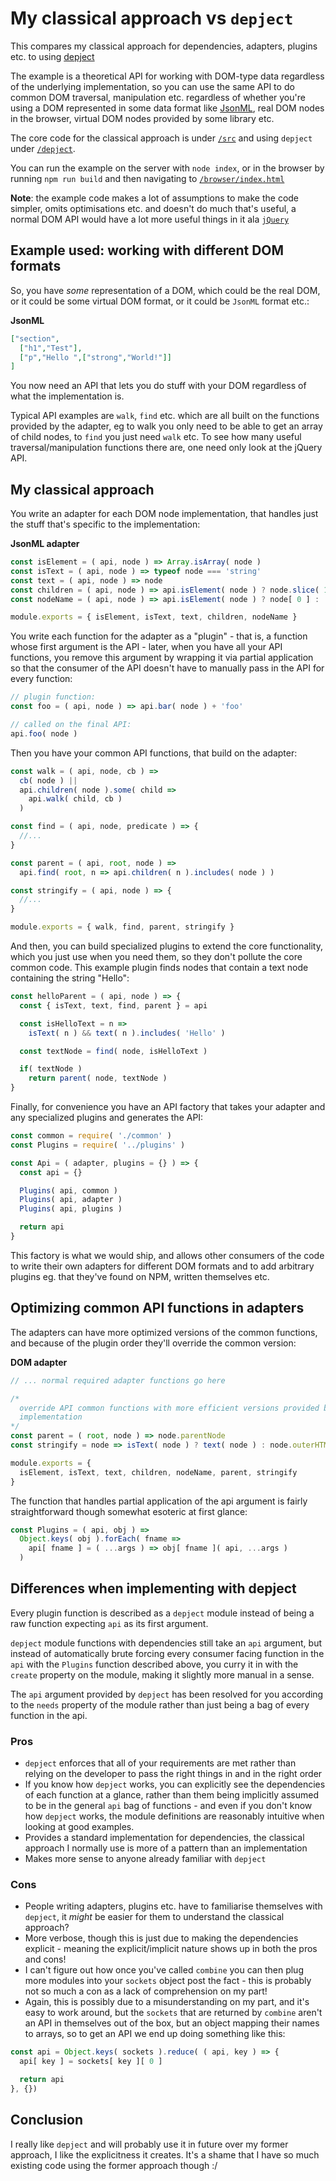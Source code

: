 # My classical approach vs `depject`

This compares my classical approach for dependencies, adapters, plugins etc. to
using [depject](https://github.com/depject/depject)

The example is a theoretical API for working with DOM-type data regardless of
the underlying implementation, so you can use the same API to do common DOM
traversal, manipulation etc. regardless of whether you're using a DOM
represented in some data format like [JsonML](http://www.jsonml.org/), real DOM
nodes in the browser, virtual DOM nodes provided by some library etc.

The core code for the classical approach is under [`/src`](/src) and using
`depject` under [`/depject`](/depject).

You can run the example on the server with `node index`, or in the browser by
running `npm run build` and then navigating to
[`/browser/index.html`](/browser/index.html)

**Note**: the example code makes a lot of assumptions to make the code simpler,
omits optimisations etc. and doesn't do much that's useful, a normal DOM API
would have a lot more useful things in it ala [`jQuery`](https://jquery.com/)

## Example used: working with different DOM formats

So, you have *some* representation of a DOM, which could be the real DOM, or it
could be some virtual DOM format, or it could be `JsonML` format etc.:

**JsonML**
```JSON
["section",
  ["h1","Test"],
  ["p","Hello ",["strong","World!"]]
]
```

You now need an API that lets you do stuff with your DOM regardless of what the
implementation is.

Typical API examples are `walk`, `find` etc. which are all built on the
functions provided by the adapter, eg to walk you only need to be able to get
an array of child nodes, to `find` you just need `walk` etc. To see how many
useful traversal/manipulation functions there are, one need only look at the
jQuery API.

## My classical approach

You write an adapter for each DOM node implementation, that handles just the
stuff that's specific to the implementation:

**JsonML adapter**
```javascript
const isElement = ( api, node ) => Array.isArray( node )
const isText = ( api, node ) => typeof node === 'string'
const text = ( api, node ) => node
const children = ( api, node ) => api.isElement( node ) ? node.slice( 1 ) : []
const nodeName = ( api, node ) => api.isElement( node ) ? node[ 0 ] : '#text'

module.exports = { isElement, isText, text, children, nodeName }
```

You write each function for the adapter as a "plugin" - that is, a function
whose first argument is the API - later, when you have all your API functions,
you remove this argument by wrapping it via partial application so that the
consumer of the API doesn't have to manually pass in the API for every function:

```javascript
// plugin function:
const foo = ( api, node ) => api.bar( node ) + 'foo'

// called on the final API:
api.foo( node )
```

Then you have your common API functions, that build on the adapter:

```javascript
const walk = ( api, node, cb ) =>
  cb( node ) ||
  api.children( node ).some( child =>
    api.walk( child, cb )
  )

const find = ( api, node, predicate ) => {
  //...
}

const parent = ( api, root, node ) =>
  api.find( root, n => api.children( n ).includes( node ) )

const stringify = ( api, node ) => {
  //...
}

module.exports = { walk, find, parent, stringify }
```

And then, you can build specialized plugins to extend the core functionality,
which you just use when you need them, so they don't pollute the core common
code. This example plugin finds nodes that contain a text node containing the
string "Hello":

```javascript
const helloParent = ( api, node ) => {
  const { isText, text, find, parent } = api

  const isHelloText = n =>
    isText( n ) && text( n ).includes( 'Hello' )

  const textNode = find( node, isHelloText )

  if( textNode )
    return parent( node, textNode )
}
```

Finally, for convenience you have an API factory that takes your adapter and
any specialized plugins and generates the API:

```javascript
const common = require( './common' )
const Plugins = require( '../plugins' )

const Api = ( adapter, plugins = {} ) => {
  const api = {}

  Plugins( api, common )
  Plugins( api, adapter )
  Plugins( api, plugins )

  return api
}
```

This factory is what we would ship, and allows other consumers of the code to
write their own adapters for different DOM formats and to add arbitrary plugins
eg. that they've found on NPM, written themselves etc.

## Optimizing common API functions in adapters

The adapters can have more optimized versions of the common functions, and
because of the plugin order they'll override the common version:

**DOM adapter**
```javascript
// ... normal required adapter functions go here

/*
  override API common functions with more efficient versions provided by
  implementation
*/
const parent = ( root, node ) => node.parentNode
const stringify = node => isText( node ) ? text( node ) : node.outerHTML

module.exports = {
  isElement, isText, text, children, nodeName, parent, stringify
}
```

The function that handles partial application of the api argument is fairly
straightforward though somewhat esoteric at first glance:

```javascript
const Plugins = ( api, obj ) =>
  Object.keys( obj ).forEach( fname =>
    api[ fname ] = ( ...args ) => obj[ fname ]( api, ...args )
  )
```

## Differences when implementing with depject

Every plugin function is described as a `depject` module instead of being a raw
function expecting `api` as its first argument.

`depject` module functions with dependencies still take an `api` argument, but
instead of automatically brute forcing every consumer facing function in the
`api` with the `Plugins` function described above, you curry it in with the `create`
property on the module, making it slightly more manual in a sense.

The `api` argument provided by `depject` has been resolved for you according to
the `needs` property of the module rather than just being a bag of every
function in the api.

### Pros

- `depject` enforces that all of your requirements are met rather than relying
  on the developer to pass the right things in and in the right order
- If you know how `depject` works, you can explicitly see the dependencies of
  each function at a glance, rather than them being implicitly assumed to be in
  the general `api` bag of functions - and even if you don't know how `depject`
  works, the module definitions are reasonably intuitive when looking at good
  examples.
- Provides a standard implementation for dependencies, the classical approach I
  normally use is more of a pattern than an implementation
- Makes more sense to anyone already familiar with `depject`

### Cons

- People writing adapters, plugins etc. have to familiarise themselves with
  `depject`, it *might* be easier for them to understand the classical approach?
- More verbose, though this is just due to making the dependencies explicit -
  meaning the explicit/implicit nature shows up in both the pros and cons!
- I can't figure out how once you've called `combine` you can then plug more
  modules into your `sockets` object post the fact - this is probably not so
  much a con as a lack of comprehension on my part!
- Again, this is possibly due to a misunderstanding on my part, and it's easy to
  work around, but the `sockets` that are returned by `combine` aren't an API in
  themselves out of the box, but an object mapping their names to arrays, so to
  get an API we end up doing something like this:

```javascript
const api = Object.keys( sockets ).reduce( ( api, key ) => {
  api[ key ] = sockets[ key ][ 0 ]

  return api
}, {})
  ```
  
## Conclusion
  
I really like `depject` and will probably use it in future over my former approach, I like the explicitness it creates. It's a shame that I have so much existing code using the former approach though :/
